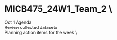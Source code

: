 # MICB475_24W1_Team_2 \

Oct 1 Agenda \
Review collected datasets \
Planning action items for the week \
